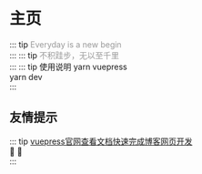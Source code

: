 # 主页
::: tip  <span style="color:#999;font-weight: initial;">Everyday is a new begin</span>
 &ensp;                     				  
:::
::: tip <span style="color:#999;font-weight: initial;">不积跬步，无以至千里</span>
&ensp;                     				  
:::
::: tip 使用说明
yarn vuepress<br>
yarn dev
&ensp;                     				  
:::
## 友情提示
::: tip <span style="color:#999;font-weight: initial;"><a href="http://caibaojian.com/vuepress/">vuepress官网查看文档快速完成博客网页开发</a></span>
&ensp;   
:tada: :100:                  				  
:::
<img :src="$withBase('futrue.jpg')"  style="width:400px"/>
